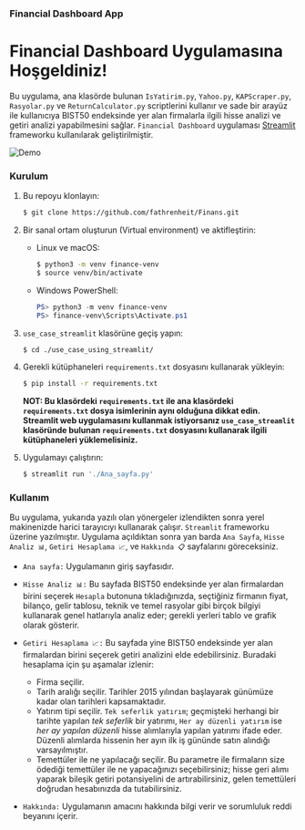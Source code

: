 ### Financial Dashboard App

# Financial Dashboard Uygulamasına Hoşgeldiniz!

Bu uygulama, ana klasörde bulunan `IsYatirim.py`, `Yahoo.py`, `KAPScraper.py`, `Rasyolar.py` ve `ReturnCalculator.py` scriptlerini kullanır ve sade bir arayüz ile kullanıcıya BIST50 endeksinde yer alan firmalarla ilgili hisse analizi ve getiri analizi yapabilmesini sağlar. `Financial Dashboard` uygulaması [Streamlit](https://streamlit.io/) frameworku kullanılarak geliştirilmiştir.

![Demo](demo/demo.gif)

### Kurulum

1. Bu repoyu klonlayın: <br>

    ```bash
    $ git clone https://github.com/fathrenheit/Finans.git
    ```

2. Bir sanal ortam oluşturun (Virtual environment) ve aktifleştirin: <br>
   - Linux ve macOS: <br>
        
        ```bash
        $ python3 -m venv finance-venv
        $ source venv/bin/activate
        ```
    
   - Windows PowerShell:

        ```powershell
        PS> python3 -m venv finance-venv
        PS> finance-venv\Scripts\Activate.ps1
        ```

3. `use_case_streamlit` klasörüne geçiş yapın: <br>

    ```bash
    $ cd ./use_case_using_streamlit/
    ```

4. Gerekli kütüphaneleri `requirements.txt` dosyasını kullanarak yükleyin: <br>
        
    ```bash
    $ pip install -r requirements.txt
    ```
    __NOT: Bu klasördeki `requirements.txt` ile ana klasördeki `requirements.txt` dosya isimlerinin aynı olduğuna dikkat edin. Streamlit web uygulamasını kullanmak istiyorsanız `use_case_streamlit` klasöründe bulunan `requirements.txt` dosyasını kullanarak ilgili kütüphaneleri yüklemelisiniz. <br>__
5. Uygulamayı çalıştırın: <br>

    ```bash
    $ streamlit run './Ana_sayfa.py'
    ```

### Kullanım

Bu uygulama, yukarıda yazılı olan yönergeler izlendikten sonra yerel makinenizde harici tarayıcıyı kullanarak çalışır. `Streamlit` frameworku üzerine yazılmıştır. Uygulama açıldıktan sonra yan barda `Ana Sayfa`, `Hisse Analiz 📊`, `Getiri Hesaplama 📈`, ve `Hakkında 📋` sayfalarını göreceksiniz.

- `Ana sayfa:` Uygulamanın giriş sayfasıdır.
  
- `Hisse Analiz 📊:` Bu sayfada BIST50 endeksinde yer alan firmalardan birini seçerek `Hesapla` butonuna tıkladığınızda, seçtiğiniz firmanın fiyat, bilanço, gelir tablosu, teknik ve temel rasyolar gibi birçok bilgiyi kullanarak genel hatlarıyla analiz eder; gerekli yerleri tablo ve grafik olarak gösterir.
  
- `Getiri Hesaplama 📈:` Bu sayfada yine BIST50 endeksinde yer alan firmalardan birini seçerek getiri analizini elde edebilirsiniz. Buradaki hesaplama için şu aşamalar izlenir:
    - Firma seçilir.
    - Tarih aralığı seçilir. Tarihler 2015 yılından başlayarak günümüze kadar olan tarihleri kapsamaktadır.
    - Yatırım tipi seçilir. `Tek seferlik yatırım`; geçmişteki herhangi bir tarihte yapılan _tek seferlik_ bir yatırımı, `Her ay düzenli yatırım` ise _her ay yapılan düzenli_ hisse alımlarıyla yapılan yatırımı ifade eder. Düzenli alımlarda hissenin her ayın ilk iş gününde satın alındığı varsayılmıştır.
    - Temettüler ile ne yapılacağı seçilir. Bu parametre ile firmaların size ödediği temettüler ile ne yapacağınızı seçebilirsiniz; hisse geri alımı yaparak bileşik getiri potansiyelini de artırabilirsiniz, gelen temettüleri doğrudan hesabınızda da tutabilirsiniz.

- `Hakkında:` Uygulamanın amacını hakkında bilgi verir ve sorumluluk reddi beyanını içerir.
